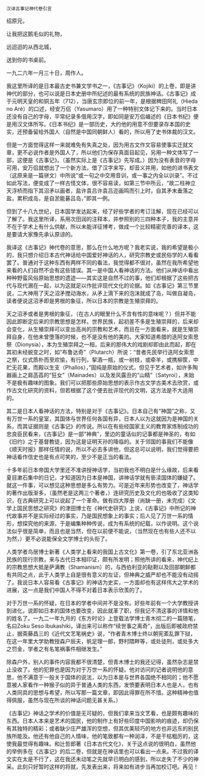     汉译古事记神代卷引言 

   绍原兄，

   让我把这鹅毛似的礼物，

   远迢迢的从西北城，

   送到你的书桌前。

   一九二六年一月三十日，周作人。

   我这里所译的是日本最古史书兼文学书之一，《古事记》（Kojiki）的上卷，即是讲神代的部分，也可以说是日本史册中所纪述的最有系统的民族神话。《古事记》成于元明天皇的和铜五年（712），当唐玄宗即位的前一年，是根据稗田阿礼（Hieda no Aré）的口述，经安万侣（Yasumaro）用了一种特别文体记下来的。当时日本还没有自己的字母，平常纪录多借用汉字，即如同是安万侣编述的《日本书纪》便是用汉文体所写。《日本书纪》是一部历史，大约他的用意不但要录存本国的史实，还预备留给外国人（自然是中国同朝鲜人）看的，所以用了史书体裁的汉文。

   但是一方面觉得这样一来就难免有失真之处，因为用古文作文容易使事实迁就文章，更不必说作者是外国人了，所以他们为保存真面目起见，另用一种文体写了一部，这便是《古事记》。（虽然实际上是《古事记》先写成。）因为没有表音的字母可用，安万侣就想出了一个新方法，借了汉字来写，却音义并用，如他的进书表文（这原来是一篇骈文）中所说“或一句之中交用音训，或一事之内全以训录”。不过如此写法，便变成了一样古怪文体，很不容易读，如第三节中所云，“故二柱神立天浮桥而指下其沼矛以画者，盐许袁吕许袁吕迩画鸣而引上时，自其矛末垂落之盐，累积成岛，是自淤能碁吕岛，”即其一例。

   但到了十八九世纪，日本国学发达起来，经了好些学者的考订注解，现在已经可以了解了。我这里所译，系用次田润的注释本，并参照别的三四种本子，我的主意并不在于学术上有什么供献，所以未能详征博考，做成一个比较精密完善的译本，这是要请大家豫先承认原谅的。

   我译这《古事记》神代卷的意思，那么在什么地方呢？我老实说，我的希望是极小的，我只想介绍日本古代神话给中国爱好神话的人，研究宗教史或民俗学的人看看罢了。普通对于这种东西有两样不同的看法，我觉得都不很对，虽然在我所希望他来看的人们自然不会有这些错误。其一是中国人看神话的方法。他们从神话中看出种种野蛮风俗原始思想的遗迹——其实这是自然不过的事，他们却根据了这些把古代与现代溷在一起，以为这就足以作批评现代文化的论据。如《古事记》第三节里说，二大神用了天之沼矛搅动海水，从矛上滴下来的泡沫就成了岛，叫做自凝岛，读者便说这沼矛即是男根的象征，所以日本的宗教是生殖崇拜的。

   天之沼矛或者是男根的象征，（在古人的眼里什么不含有性的意味呢？）但并不能因此即断定后来的宗教思想是怎样。世界民族，起初差不多是生殖崇拜的，后来却会变化，从生殖崇拜可以变出高尚的宗教和艺术，而且在一方面看来，就是生殖崇拜自身，在他未曾堕落的时候，也不是没有他的美的。大家知道希腊的迭阿女索思祭（Dionysia），本为生殖崇拜之一相，后来的那伟大的戏剧却即由此而起，即在其初未经蜕变之时，如“布鲁达奇”（Plutarch）所说：“昔者先民举行迭阿女索思之祭，仪式质朴而至欢愉，有行列，挈酒一瓶，或一树枝，或牵羊，或携柳筐，中贮无花果，而殿以生支（Phallos），”固纯是原始的仪式，但见于艺术者，如许多陶器画上之肩菡萏的“狂女”（Mainades）以及发风露丑的“山精”（Satyroi），未始不是极有趣味的图象。我们可以把那些原始思想的表示作古文学古美术去欣赏，或作古文化研究的资料，但若根据了这个便去批评现代的文明，这方法是不大适用的。

   其二是日本人看神话的方法，特别是对于《古事记》。日本自己有“神国”之称，又有万世一系的皇室，其国体与世界任何各国有异，日本人以为这就因为是神国的关系，而其证据则是《古事记》的传说。所以在有些经国家主义的教育家炼制成功的忠良臣民看来，《古事记》是一部“神典”，里边的童话似的记事都是神圣的，有如《旧约》之于基督教徒，因为这是证明天孙的降临的。关于邻国的事我们不能像《顺天时报》那样任情的说，所以不必去多讲他，但这总可以说明，我们觉得要把神话看作信史也是有点可笑的，至少不是正当的看法。

   十多年前日本帝国大学里还不准讲授神话学，当初我也不明白是什么缘故，后来看夏目漱石集中的日记，才知道因为日本是神国，讲神话学就有亵渎国体的嫌疑了。就这一件事，可以想见这种思想是多么有势力。可是近年来形势也改变了，神话学的著作出版渐多，（虽然老是这两三个著者，）连研究历史及文化的也吸收了这类知识，在古典研究上可以说起了一个革命。做有四大厚册（尚缺一册，未完成）《文学上国民思想之研究》的津田博士在《神代史研究》上说，《古事记》中所记的神代故事并不是实际经过的事实，乃是国民想象上的事实；后人见了万世一系的情形，想探究他的来源，于是编集种种传说，成为有系统的纪载，以作说明。这个说法似乎很是简单，而且也是当然，但在以前便不能说，（当然现在也有些人还不以为然，）更不必说能保全文学博士的头衔了。

   人类学者鸟居博士新著《人类学上看来的我国上古文化》第一卷，引了东北亚洲各民族的现行宗教，来与古代日本相印证，颇有所发明；照他所讲的看来，神代纪上的宗教思想大抵是萨满教（Shamanism）的，与西伯利亚的鞑靼以及回部朝鲜都有共同之点，此于人类学上自是很有意义的左证，但神典之威严却也不能没有动摇了。我说日本人容易看《古事记》的神话为史实，一方面却也有这样伟大之学术的进展，这一点是我们中国人不得不对着日本表示欣羡的了。

   对于万世一系的怀疑，在日本的学者中间并不是没有。好些年前有一个大学教授讲到进化，说即如日本的国体也要改变，因此就革了职，但我记不清这事的详情和他的姓名了。一九二一年九月的《东方时论》上登载法学博士青木彻二的一篇随笔，名曰Zoku Seso Ibukashiki，译出来可以称作“续世事之离奇”，出版后即被政府禁止，据斋藤昌三的《近代文艺笔祸史》说，“作者青木博士终以朝宪紊乱罪下狱，在这一年里大学助教授森户辰夫，帆足理一郎，野村隈畔等，或处徒刑，或处多大之罚金，学者之有名笔祸事件相继发生。”

   除森户外，别人的事件内容我都不很清楚，但青木博士的我还记得，虽然杂志是禁止没收了。他的犯罪也是因为对于万世一系的怀疑。他对访问的记者说明他的意思，他不满意于一般关于国体的说法，以为日本是与世界各国绝不相同的；他不愿意被人家看作一种猴子似的异于普通人类的东西，发愤要表明日本人也是人，也有人类同具的思想与希望，所以写那一篇文章，即因此得罪在所不惜。这种精神也值得佩服，虽然与现在所谈的神话问题无甚关系。）

   《古事记》神话之学术的价值是无可疑的，但我们拿来当文艺看，也是颇有趣味的东西。日本人本来是艺术的国民，他的制作上有好些印度中国影响的痕迹，却仍保有其独特的精彩；或者缺少庄严雄浑的空想，但其优美轻巧的地方也非远东的别民族所能及。他还有他自己的人情味，他的笔致都有一种润泽，不是干枯粗厉的，这使我最觉得有趣味。和辻哲郎著《日本古代文化》，关于这点说的很明白，虽然他的举例多在《古事记》的后二卷，但就是在神话里也可以看出一点来。不过我的译文实在太是不行了，这在我还未动笔之先就早已明白的感到，所以走失了不少的神采。此刻只好暂时这样的将就，先发表出来，将来如有进步当再加校订吧。再见！

